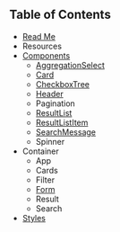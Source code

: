 ## Table of Contents

* [Read Me](/README.md)
* Resources
* [Components](/docs/components/README.md)
  * [AggregationSelect](/docs/components/AggregationSelect.md)
  * [Card](/docs/components/card.md)
  * [CheckboxTree](/docs/components/CheckboxTree.md)
  * [Header](/docs/components/Header.md)
  * Pagination
  * [ResultList](/docs/components/ResultList.md)
  * [ResultListItem](/docs/components/ResultListItem.md)
  * [SearchMessage](/docs/components/SearchMessage.md)
  * Spinner
* Container
  * App
  * Cards
  * Filter
  * [Form](/docs/containers/Form.md)
  * Result
  * Search
* [Styles](/docs/Styles.md)
